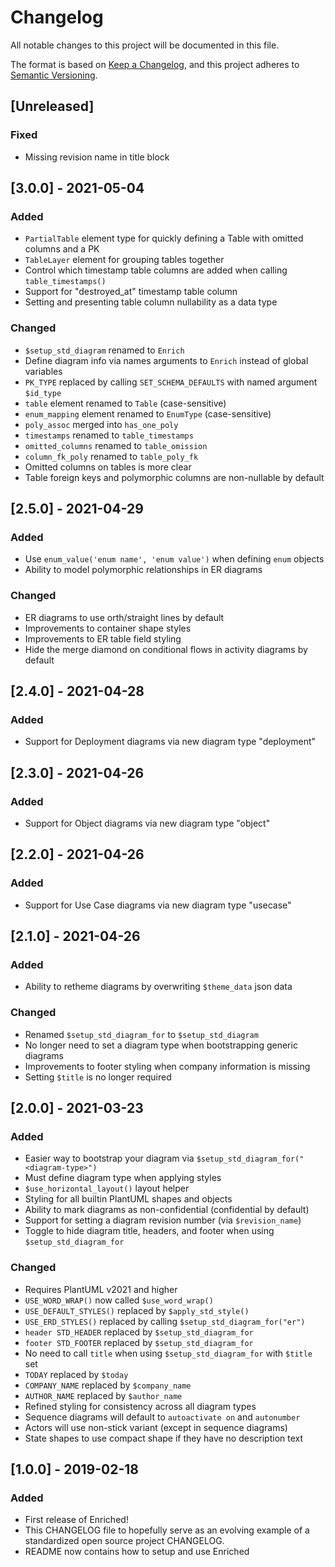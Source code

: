 # Changelog

All notable changes to this project will be documented in this file.

The format is based on [Keep a Changelog](https://keepachangelog.com/en/1.0.0/),
and this project adheres to [Semantic Versioning](https://semver.org/spec/v2.0.0.html).

## [Unreleased]

### Fixed

-   Missing revision name in title block

## [3.0.0] - 2021-05-04

### Added

-   `PartialTable` element type for quickly defining a Table with omitted columns and a PK
-   `TableLayer` element for grouping tables together
-   Control which timestamp table columns are added when calling `table_timestamps()`
-   Support for "destroyed_at" timestamp table column
-   Setting and presenting table column nullability as a data type

### Changed

-   `$setup_std_diagram` renamed to `Enrich`
-   Define diagram info via names arguments to `Enrich` instead of global variables
-   `PK_TYPE` replaced by calling `SET_SCHEMA_DEFAULTS` with named argument `$id_type`
-   `table` element renamed to `Table` (case-sensitive)
-   `enum_mapping` element renamed to `EnumType` (case-sensitive)
-   `poly_assoc` merged into `has_one_poly`
-   `timestamps` renamed to `table_timestamps`
-   `omitted_columns` renamed to `table_omission`
-   `column_fk_poly` renamed to `table_poly_fk`
-   Omitted columns on tables is more clear
-   Table foreign keys and polymorphic columns are non-nullable by default

## [2.5.0] - 2021-04-29

### Added

-   Use `enum_value('enum name', 'enum value')` when defining `enum` objects
-   Ability to model polymorphic relationships in ER diagrams

### Changed

-   ER diagrams to use orth/straight lines by default
-   Improvements to container shape styles
-   Improvements to ER table field styling
-   Hide the merge diamond on conditional flows in activity diagrams by default

## [2.4.0] - 2021-04-28

### Added

-   Support for Deployment diagrams via new diagram type "deployment"

## [2.3.0] - 2021-04-26

### Added

-   Support for Object diagrams via new diagram type "object"

## [2.2.0] - 2021-04-26

### Added

-   Support for Use Case diagrams via new diagram type "usecase"

## [2.1.0] - 2021-04-26

### Added

-   Ability to retheme diagrams by overwriting `$theme_data` json data

### Changed

-   Renamed `$setup_std_diagram_for` to `$setup_std_diagram`
-   No longer need to set a diagram type when bootstrapping generic diagrams
-   Improvements to footer styling when company information is missing
-   Setting `$title` is no longer required

## [2.0.0] - 2021-03-23

### Added

-   Easier way to bootstrap your diagram via `$setup_std_diagram_for("<diagram-type>")`
-   Must define diagram type when applying styles
-   `$use_horizontal_layout()` layout helper
-   Styling for all builtin PlantUML shapes and objects
-   Ability to mark diagrams as non-confidential (confidential by default)
-   Support for setting a diagram revision number (via `$revision_name`)
-   Toggle to hide diagram title, headers, and footer when using `$setup_std_diagram_for`

### Changed

-   Requires PlantUML v2021 and higher
-   `USE_WORD_WRAP()` now called `$use_word_wrap()`
-   `USE_DEFAULT_STYLES()` replaced by `$apply_std_style()`
-   `USE_ERD_STYLES()` replaced by calling `$setup_std_diagram_for("er")`
-   `header STD_HEADER` replaced by `$setup_std_diagram_for`
-   `footer STD_FOOTER` replaced by `$setup_std_diagram_for`
-   No need to call `title` when using `$setup_std_diagram_for` with `$title` set
-   `TODAY` replaced by `$today`
-   `COMPANY_NAME` replaced by `$company_name`
-   `AUTHOR_NAME` replaced by `$author_name`
-   Refined styling for consistency across all diagram types
-   Sequence diagrams will default to `autoactivate on` and `autonumber`
-   Actors will use non-stick variant (except in sequence diagrams)
-   State shapes to use compact shape if they have no description text

## [1.0.0] - 2019-02-18

### Added

-   First release of Enriched!
-   This CHANGELOG file to hopefully serve as an evolving example of a
    standardized open source project CHANGELOG.
-   README now contains how to setup and use Enriched
